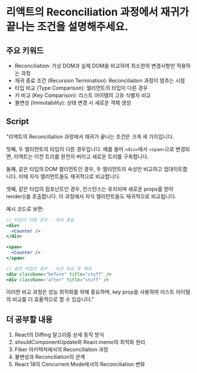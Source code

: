 # 리액트의 Reconciliation 과정에서 재귀가 끝나는 조건을 설명해주세요.

## 주요 키워드

- Reconciliation: 가상 DOM과 실제 DOM을 비교하여 최소한의 변경사항만 적용하는 과정
- 재귀 종료 조건 (Recursion Termination): Reconciliation 과정이 멈추는 시점
- 타입 비교 (Type Comparison): 엘리먼트의 타입이 다른 경우
- 키 비교 (Key Comparison): 리스트 아이템의 고유 식별자 비교
- 불변성 (Immutability): 상태 변경 시 새로운 객체 생성

## Script

"리액트의 Reconciliation 과정에서 재귀가 끝나는 조건은 크게 세 가지입니다.

첫째, 두 엘리먼트의 타입이 다른 경우입니다. 예를 들어 `<div>`에서 `<span>`으로 변경되면, 리액트는 이전 트리를 완전히 버리고 새로운 트리를 구축합니다.

둘째, 같은 타입의 DOM 엘리먼트인 경우, 두 엘리먼트의 속성만 비교하고 업데이트합니다. 이때 자식 엘리먼트들도 재귀적으로 비교합니다.

셋째, 같은 타입의 컴포넌트인 경우, 인스턴스는 유지되며 새로운 props를 받아 render()를 호출합니다. 이 과정에서 자식 엘리먼트들도 재귀적으로 비교됩니다.

예시 코드로 보면:

```jsx
// 타입이 다른 경우 - 재귀 종료
<div>
  <Counter />
</div>

<span>
  <Counter />
</span>

// 같은 타입인 경우 - 속성 비교 후 재귀
<div className="before" title="stuff" />
<div className="after" title="stuff" />
```

이러한 비교 과정은 성능 최적화를 위해 중요하며, key prop을 사용하여 리스트 아이템의 비교를 더 효율적으로 할 수 있습니다."

## 더 공부할 내용

1. React의 Diffing 알고리즘 상세 동작 방식
2. shouldComponentUpdate와 React.memo의 최적화 원리
3. Fiber 아키텍처에서의 Reconciliation 과정
4. 불변성과 Reconciliation의 관계
5. React 18의 Concurrent Mode에서의 Reconciliation 변화
